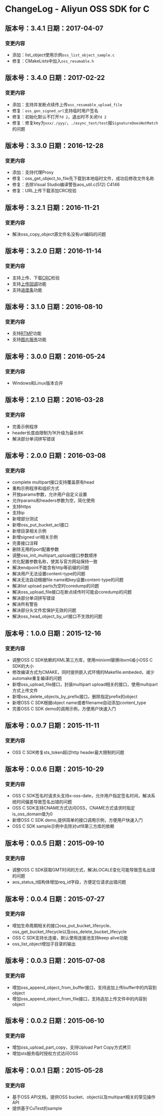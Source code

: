 # ChangeLog - Aliyun OSS SDK for C

## 版本号：3.4.1 日期：2017-04-07
### 变更内容
- 添加：list_object使用示例`oss_list_object_sample.c`
- 修复：CMakeLists中加入`oss_resumable.h`

## 版本号：3.4.0 日期：2017-02-22
### 变更内容
- 添加：支持并发断点续传上传`oss_resumable_upload_file`
- 修复：`oss_gen_signed_url`支持临时用户签名
- 修复：初始化默认不打开`fd 2`，退出时不关闭`fd 2`
- 修复：修复key为`xxx/./yyy/`，`./async_test/test`报`SignatureDoesNotMatch`的问题

## 版本号：3.3.0 日期：2016-12-28
### 变更内容
 - 添加：支持代理Proxy
 - 修复：oss_get_object_to_file先下载到本地临时文件，成功后修改文件名称
 - 修复：去除Visual Studio编译警告aos_util.c(512) C4146
 - 修复：URL上传下载添加CRC校验

## 版本号：3.2.1 日期：2016-11-21
### 变更内容
- 解决oss_copy_object源文件名没有url编码的问题

## 版本号：3.2.0 日期：2016-11-14
### 变更内容
 - 支持上传、下载[CRC](https://github.com/aliyun/aliyun-oss-c-sdk/blob/master/oss_c_sdk_test/test_oss_crc.c)检验
 - 支持[上传回调](https://github.com/aliyun/aliyun-oss-c-sdk/blob/master/oss_c_sdk_test/test_oss_callback.c)功能
 - 支持[进度条](https://github.com/aliyun/aliyun-oss-c-sdk/blob/master/oss_c_sdk_test/test_oss_progress.c)功能

## 版本号：3.1.0 日期：2016-08-10
### 变更内容
 - 支持[RTMP](https://github.com/aliyun/aliyun-oss-c-sdk/blob/master/oss_c_sdk_test/test_oss_live.c)功能
 - 支持[图片服务](https://github.com/aliyun/aliyun-oss-c-sdk/blob/master/oss_c_sdk_test/test_oss_image.c)功能

## 版本号：3.0.0 日期：2016-05-24
### 变更内容
 - Windows和Linux版本合并
 
## 版本号：2.1.0 日期：2016-03-28
### 变更内容
 - 完善示例程序
 - header长度由限制为1K升级为最长8K
 - 解决部分单词拼写错误

## 版本号：2.0.0 日期：2016-03-08
### 变更内容
 - complete multipart接口支持覆盖原有head
 - 重构示例程序和组织方式
 - 开放params参数，允许用户自定义设置
 - 允许params和headers参数为空，简化使用
 - 支持https
 - 支持ip
 - 新增部分测试
 - 新增oss_put_bucket_acl接口
 - 新增目录相关示例
 - 新增signed url相关示例
 - 完善接口注释
 - 删除无用的port配置参数
 - 调整oss_init_multipart_upload接口参数顺序
 - 优化配置参数名称，使其与官方网站保持一致
 - 解决endpoint不能含有http等前缀的问题
 - 解决用户无法设置content-type的问题
 - 解决无法自动根据file name和key设置content-type的问题
 - 解决list upload parts为空时coredump的问题
 - 解决oss_upload_file接口在断点续传时可能会coredump的问题
 - 解决部分单词拼写错误
 - 解决所有警告
 - 解决部分头文件宏保护无效的问题
 - 解决oss_head_object_by_url接口不生效的问题

## 版本号：1.0.0 日期：2015-12-16
### 变更内容
 - 调整OSS C SDK依赖的XML第三方库，使用minixml替换libxml减小OSS C SDK的大小
 - 修改编译方式为CMAKE，同时提供嵌入式环境的Makefile.embeded，减少automake重复编译的问题
 - 新增oss_upload_file接口，封装multipart upload相关的接口，使用multipart方式上传文件
 - 新增oss_delete_objects_by_prefix接口，删除指定prefix的object
 - 新增OSS C SDK根据object name或者filename自动添加content_type
 - 完善OSS C SDK demo的调用示例，方便用户快速入门

## 版本号：0.0.7 日期：2015-11-11
### 变更内容
 - OSS C SDK修复sts_token超过http header最大限制的问题

## 版本号：0.0.6 日期：2015-10-29
### 变更内容
 - OSS C SDK签名时请求头支持x-oss-date，允许用户指定签名时间，解决系统时间偏差导致签名出错的问题
 - OSS C SDK支持CNAME方式访问OSS，CNAME方式请求时指定is_oss_domain值为0
 - 新增OSS C SDK demo,提供简单的接口调用示例，方便用户快速入门
 - OSS C SDK sample示例中去除对utf8第三方库的依赖

## 版本号：0.0.5 日期：2015-09-10
### 变更内容
 - 调整OSS C SDK获取GMT时间的方式，解决LOCALE变化可能导致签名出错的问题
 - aos_status_t结构体增加req_id字段，方便定位请求出错问题

## 版本号：0.0.4 日期：2015-07-27
### 变更内容
 - 增加生命周期相关的接口oss_put_bucket_lifecycle、oss_get_bucket_lifecycle以及oss_delete_bucket_lifecycle
 - OSS C SDK支持长连接，默认使用连接池支持keep alive功能
 - oss_list_object增加子目录的输出

## 版本号：0.0.3 日期：2015-07-08
### 变更内容
 - 增加oss_append_object_from_buffer接口，支持追加上传buffer中的内容到object
 - 增加oss_append_object_from_file接口，支持追加上传文件中的内容到object

## 版本号：0.0.2 日期：2015-06-10
### 变更内容
 - 增加oss_upload_part_copy，支持Upload Part Copy方式拷贝
 - 增加sts服务临时授权方式访问OSS

## 版本号：0.0.1 日期：2015-05-28
### 变更内容
 - 基于OSS API文档，提供OSS bucket、object以及multipart相关的常见操作API
 - 提供基于CuTest的sample




